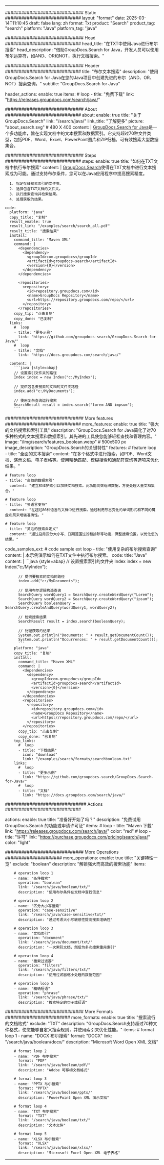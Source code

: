 
---
############################# Static ############################
layout: "format"
date:  2025-03-14T11:10:45
draft: false
lang: zh
format: Txt
product: "Search"
product_tag: "search"
platform: "Java"
platform_tag: "java"

############################# Head ############################
head_title: "在TXT中使用Java进行布尔搜索"
head_description: "借助GroupDocs.Search for Java，开发人员可以使用布尔运算符，如AND、OR和NOT，执行文档搜索。"

############################# Header ############################
title: "布尔文本搜索" 
description: "使用GroupDocs.Search for Java在您的Java项目中创建先进的布尔（AND、OR、NOT）搜索查询。"
subtitle: "GroupDocs.Search for Java" 

header_actions:
  enable: true
  items:
    #  loop
    - title: "免费下载"
      link: "https://releases.groupdocs.com/search/java/"
      
############################# About ############################
about:
    enable: true
    title: "关于GroupDocs.Search"
    link: "/search/java/"
    link_title: "了解更多"
    picture: "about_search.svg" # 480 X 400
    content: |
       [GroupDocs.Search for Java](/search/java/)是一个多功能库，旨在实现文档中的文本搜索和数据索引。它支持超过70种文件类型，包括PDF、Word、Excel、PowerPoint图片和ZIP归档，可有效搜索大型数据集合。

############################# Steps ############################
steps:
    enable: true
    title: "如何在TXT文档中执行布尔搜索"
    content: |
      [GroupDocs.Search](/search/java/)使得在TXT文档中进行文本搜索成为可能。通过支持布尔条件，您可以在Java应用程序中提高搜索精度。
      
      1. 指定存储搜索索引的文件夹。
      2. 选择包含TXT文档的文件夹。
      3. 执行搜索查询并检索结果。
      4. 处理获取的结果。
   
    code:
      platform: "java"
      copy_title: "复制"
      result_enable: true
      result_link: "/examples/search/search_all.pdf"
      result_title: "搜索结果"
      install:
        command_title: "Maven XML"
        command: |
          <dependencies>
            <dependency>
              <groupId>com.groupdocs</groupId>
              <artifactId>groupdocs-search</artifactId>
              <version>{0}</version>
            </dependency>
          </dependencies>

          <repositories>
            <repository>
              <id>repository.groupdocs.com</id>
              <name>GroupDocs Repository</name>
              <url>https://repository.groupdocs.com/repo/</url>
            </repository>
          </repositories>
        copy_tip: "点击复制"
        copy_done: "已复制"
      links:
        #  loop
        - title: "更多示例"
          link: "https://github.com/groupdocs-search/GroupDocs.Search-for-Java/"
        #  loop
        - title: "文档"
          link: "https://docs.groupdocs.com/search/java/"
          
      content: |
        ```java {style=abap}
        // 设置索引文件夹的路径
        Index index = new Index("c:/MyIndex");

        // 提供包含要搜索的文档的文件夹路径
        index.add("c:/MyDocuments");

        // 使用复杂查询运行搜索
        SearchResult result = index.search("lorem AND impsum");
        ```            

############################# More features ############################
more_features:
  enable: true
  title: "强大的文档搜索和索引工具"
  description: "GroupDocs.Search for Java简化了对70多种格式的文本搜索和数据索引。其先进的工具使您能够轻松查找和管理内容。"
  image: "/img/search/features_boolean.webp" # 500x500 px
  image_description: "GroupDocs.Search的关键特性"
  features:
    # feature loop
    - title: "全面的文本搜索"
      content: "在多个格式中进行搜索，如PDF、Word文档、演示文稿、电子表格等。使用精确匹配、模糊搜索和通配符查询等选项来优化结果。"

    # feature loop
    - title: "高效的数据索引"
      content: "建立和维护索引以加快文档搜索。此功能高效组织数据，方便处理大量文档集合。"

    # feature loop
    - title: "多语言支持"
      content: "在超过80种语言的文档中进行搜索。通过利用形态变化的单词形式和不同的键盘布局来增强准确性。"

    # feature loop
    - title: "灵活的搜索自定义"
      content: "通过启用区分大小写、日期范围过滤和排除等功能，调整搜索设置，以优化您的结果。"
      
  code_samples_ext:
    # code sample ext loop
    - title: "使用复杂的布尔搜索查询"
      content: |
        本示例演示如何在TXT文件中执行布尔搜索。
      code:
        title: "Java"
        content: |
          ```java {style=abap}
          // 设置搜索索引的文件夹
          Index index = new Index("c:/MyIndex");
              
          // 提供要搜索的文档的路径
          index.add("c:/MyDocuments");

          // 使用布尔逻辑构造查询
          SearchQuery wordQuery1 = SearchQuery.createWordQuery("Lorem");
          SearchQuery wordQuery2 = SearchQuery.createWordQuery("ipsum");
          SearchQuery booleanQuery = SearchQuery.createAndQuery(wordQuery1, wordQuery2);

          // 检索搜索结果
          SearchResult result = index.search(booleanQuery);
          
          // 处理获取的结果
          System.out.println("Documents: " + result.getDocumentCount());
          System.out.println("Occurrences: " + result.getDocumentCount());
          ```
        platform: "java"
        copy_title: "复制"
        install:
          command_title: "Maven XML"
          command: |
            <dependencies>
              <dependency>
                <groupId>com.groupdocs</groupId>
                <artifactId>groupdocs-search</artifactId>
                <version>{0}</version>
              </dependency>
            </dependencies>
            <repositories>
              <repository>
                <id>repository.groupdocs.com</id>
                <name>GroupDocs Repository</name>
                <url>https://repository.groupdocs.com/repo/</url>
              </repository>
            </repositories>
          copy_tip: "点击复制"
          copy_done: "已复制"
        top_links:
          #  loop
          - title: "下载结果"
            icon: "download"
            link: "/examples/search/formats/searchboolean.txt"
        links:
          #  loop
          - title: "更多示例"
            link: "https://github.com/groupdocs-search/GroupDocs.Search-for-Java/"
          #  loop
          - title: "文档"
            link: "https://docs.groupdocs.com/search/java/"
            

            


############################## Actions ############################

actions:
  enable: true
  title: "准备好开始了吗？"
  description: "免费试用 GroupDocs.Search 的功能或申请许可证"
  items:
    #  loop
    - title: "Maven 下载"
      link: "https://releases.groupdocs.com/search/java/"
      color: "red"
        #  loop
    - title: "许可"
      link: "https://purchase.groupdocs.com/pricing/search/java/"
      color: "light"


############################# More Operations #####################
more_operations:
    enable: true
    title: "关键特性一览"
    exclude: "boolean"
    description: "解锁强大而高效的搜索功能"
    items: 
          
        # operation loop 1
        - name: "条件搜索"
          operation: "boolean"
          link: "/search/java/boolean/txt/"
          description: "使用布尔条件在文档中查找信息"

        # operation loop 2
        - name: "区分大小写搜索"
          operation: "case-sensitive"
          link: "/search/java/case-sensitive/txt/"
          description: "通过考虑大小写敏感性提高搜索准确性"

        # operation loop 3
        - name: "文档索引"
          operation: "document"
          link: "/search/java/document/txt/"
          description: "一次索引文档，然后为多次搜索重用索引"

        # operation loop 4
        - name: "搜索过滤器"
          operation: "filters"
          link: "/search/java/filters/txt/"
          description: "使用过滤器缩小处理的数据范围"

        # operation loop 5
        - name: "精确短语"
          operation: "phrase"
          link: "/search/java/phrase/txt/"
          description: "搜索特定的句子或短语"
          
        
          
############################# More Formats ########################
more_formats:
    enable: true
    title: "搜索流行的文档格式"
    exclude: "TXT"
    description: "GroupDocs.Search支持超过70种文件格式，使您能够自定义搜索规则，并使用索引来优化性能。"
    items: 
        # format loop 1
        - name: "DOCX 布尔搜索"
          format: "DOCX"
          link: "/search/java/boolean/docx/"
          description: "Microsoft Word Open XML 文档"
          
        # format loop 2
        - name: "PDF 布尔搜索"
          format: "PDF"
          link: "/search/java/boolean/pdf/"
          description: "Adobe 可移植文档格式"
          
        # format loop 3
        - name: "PPTX 布尔搜索"
          format: "PPTX"
          link: "/search/java/boolean/pptx/"
          description: "PowerPoint Open XML 演示文稿"

        # format loop 4
        - name: "TXT 布尔搜索"
          format: "TXT"
          link: "/search/java/boolean/txt/"
          description: "文本文件"
          
        # format loop 5
        - name: "XLSX 布尔搜索"
          format: "XLSX"
          link: "/search/java/boolean/xlsx/"
          description: "Microsoft Excel Open XML 电子表格"
  

---